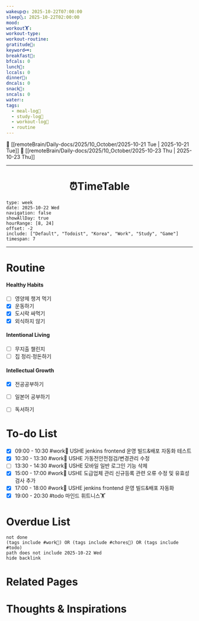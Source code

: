 ```yaml
---
wakeup🌞: 2025-10-22T07:00:00
sleep🌜: 2025-10-22T02:00:00
mood:
workout🏋️:
workout-type:
workout-routine:
gratitude🙏:
keyword🗝️:
breakfast🍳:
bfcals: 0
lunch🍚:
lccals: 0
dinner🥗:
dncals: 0
snack🍬:
sncals: 0
water💧:
tags:
  - meal-log📝
  - study-log📓
  - workout-log💪
  - routine
---
```


🔺 [[remoteBrain/Daily-docs/2025/10_October/2025-10-21 Tue | 2025-10-21 Tue]]
🔻 [[remoteBrain/Daily-docs/2025/10_October/2025-10-23 Thu | 2025-10-23 Thu]]
___
<h1> <center>⏰TimeTable </center> </h1>

```gEvent
type: week
date: 2025-10-22 Wed
navigation: false
showAllDay: true
hourRange: [8, 24]
offset: -2
include: ["Default", "Todoist", "Korea", "Work", "Study", "Game"]
timespan: 7
```

--- 


# Routine 

####  Healthy Habits
- [ ] 영양제 챙겨 먹기
- [x] 운동하기
- [x] 도시락 싸먹기
- [x] 외식하지 않기

####  Intentional Living 
- [ ] 무지출 챌린지 
- [ ] 집 정리·정돈하기

#### Intellectual Growth
- [x] 전공공부하기
- [ ] 일본어 공부하기
- [ ] 독서하기



# To-do List
- [x] 09:00 - 10:30 #work💼 USHE jenkins frontend 운영 빌드&배포 자동화 테스트
- [x] 10:30 - 13:30 #work💼 USHE 가동전안전점검/변경관리 수정
- [ ] 13:30 - 14:30 #work💼 USHE 모바일 일반 로그인 기능 삭제
- [x] 15:00 - 17:00 #work💼 USHE 도급업체 관리 신규등록 관련 오류 수정 및 유효성 검사 추가
- [x] 17:00 - 18:00 #work💼 USHE jenkins frontend 운영 빌드&배포 자동화
- [x] 19:00 - 20:30 #todo 마인드 휘트니스🏋️

# Overdue List
```tasks
not done
(tags include #work💼) OR (tags include #chores🧺) OR (tags include #todo)
path does not include 2025-10-22 Wed
hide backlink
```

# Related Pages



# Thoughts & Inspirations

